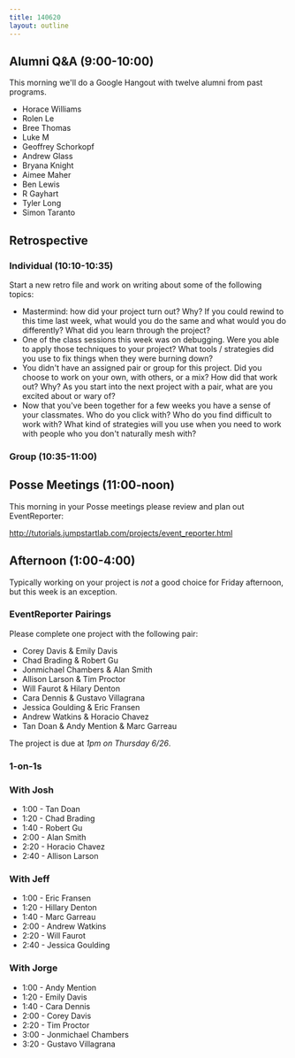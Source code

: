 ```yaml
---
title: 140620
layout: outline
---
```


## Alumni Q&A (9:00-10:00)

This morning we'll do a Google Hangout with twelve alumni from past programs.

* Horace Williams
* Rolen Le
* Bree Thomas
* Luke M
* Geoffrey Schorkopf
* Andrew Glass
* Bryana Knight
* Aimee Maher
* Ben Lewis
* R Gayhart
* Tyler Long
* Simon Taranto

## Retrospective

### Individual (10:10-10:35)

Start a new retro file and work on writing about some of the following topics:

* Mastermind: how did your project turn out? Why? If you could rewind to this time last week, what would you do the same and what would you do differently? What did you learn through the project?
* One of the class sessions this week was on debugging. Were you able to apply those techniques to your project? What tools / strategies did you use to fix things when they were burning down?
* You didn't have an assigned pair or group for this project. Did you choose to work on your own, with others, or a mix? How did that work out? Why? As you start into the next project with a pair, what are you excited about or wary of?
* Now that you've been together for a few weeks you have a sense of your classmates. Who do you click with? Who do you find difficult to work with? What kind of strategies will you use when you need to work with people who you don't naturally mesh with?

### Group (10:35-11:00)

## Posse Meetings (11:00-noon)

This morning in your Posse meetings please review and plan out EventReporter:

http://tutorials.jumpstartlab.com/projects/event_reporter.html

## Afternoon (1:00-4:00)

Typically working on your project is *not* a good choice for Friday afternoon, but this week is an exception.

### EventReporter Pairings

Please complete one project with the following pair:

* Corey Davis & Emily Davis
* Chad Brading & Robert Gu
* Jonmichael Chambers & Alan Smith
* Allison Larson & Tim Proctor
* Will Faurot & Hilary Denton
* Cara Dennis & Gustavo Villagrana
* Jessica Goulding & Eric Fransen
* Andrew Watkins & Horacio Chavez
* Tan Doan & Andy Mention & Marc Garreau

The project is due at *1pm on Thursday 6/26*.

### 1-on-1s

### With Josh

* 1:00 - Tan Doan
* 1:20 - Chad Brading
* 1:40 - Robert Gu
* 2:00 - Alan Smith
* 2:20 - Horacio Chavez 
* 2:40 - Allison Larson

### With Jeff

* 1:00 - Eric Fransen
* 1:20 - Hillary Denton
* 1:40 - Marc Garreau
* 2:00 - Andrew Watkins
* 2:20 - Will Faurot
* 2:40 - Jessica Goulding

### With Jorge

* 1:00 - Andy Mention
* 1:20 - Emily Davis
* 1:40 - Cara Dennis
* 2:00 - Corey Davis
* 2:20 - Tim Proctor
* 3:00 - Jonmichael Chambers
* 3:20 - Gustavo Villagrana
